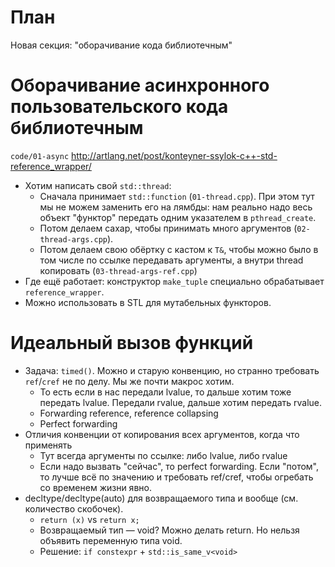 # План
Новая секция: "оборачивание кода библиотечным"

# Оборачивание асинхронного пользовательского кода библиотечным
`code/01-async`
http://artlang.net/post/konteyner-ssylok-c++-std-reference_wrapper/

* Хотим написать свой `std::thread`:
  * Сначала принимает `std::function` (`01-thread.cpp`).
    При этом тут мы не можем заменить его на лямбды: нам реально надо весь объект "функтор"
    передать одним указателем в `pthread_create`.
  * Потом делаем сахар, чтобы принимать много аргументов (`02-thread-args.cpp`).
  * Потом делаем свою обёртку с кастом к `T&`, чтобы можно было в том числе по ссылке передавать
    аргументы, а внутри thread копировать (`03-thread-args-ref.cpp`)
* Где ещё работает: конструктор `make_tuple` специально обрабатывает `reference_wrapper`.
* Можно использовать в STL для мутабельных функторов.

# Идеальный вызов функций
* Задача: `timed()`. Можно и старую конвенцию, но странно требовать `ref`/`cref` не по делу.
  Мы же почти макрос хотим.
  * То есть если в нас передали lvalue, то дальше хотим тоже передать lvalue. Передали rvalue, дальше хотим передать rvalue.
  * Forwarding reference, reference collapsing
  * Perfect forwarding
* Отличия конвенции от копирования всех аргументов, когда что применять
  * Тут всегда аргументы по ссылке: либо lvalue, либо rvalue
  * Если надо вызвать "сейчас", то perfect forwarding. Если "потом", то лучше всё по значению и требовать ref/cref,
    чтобы огребать со временем жизни явно.
* decltype/decltype(auto) для возвращаемого типа и вообще (см. количество скобочек).
  * `return (x)` vs `return x;`
  * Возвращаемый тип — void? Можно делать return. Но нельзя объявить переменную типа void.
  * Решение: `if constexpr` + `std::is_same_v<void>`
